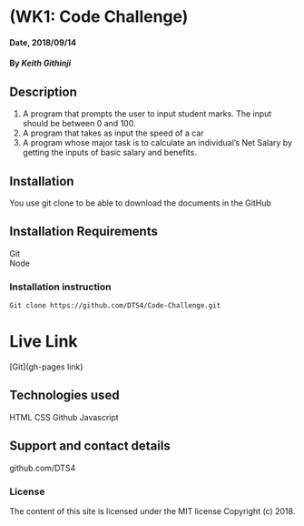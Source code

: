 # (WK1: Code Challenge)

#### Date, 2018/09/14

#### By *Keith Githinji*

## Description
1. A program that prompts the user to input student marks. The input should be between 0 and 100.
2. A program that takes as input the speed of a car
3. A program whose major task is to calculate an individual’s Net Salary by getting the inputs of basic salary and benefits.
## Installation
You use git clone to be able to download the documents in the GitHub

## Installation Requirements
Git  
Node 

### Installation instruction
```
Git clone https://github.com/DTS4/Code-Challenge.git

```

# Live Link
[Git](gh-pages link)

## Technologies used
HTML
CSS
Github
Javascript

## Support and contact details
github.com/DTS4

### License
The content of this site is licensed under the MIT license
Copyright (c) 2018.

